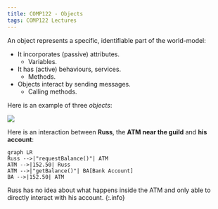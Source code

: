 ```yaml
---
title: COMP122 - Objects
tags: COMP122 Lectures
---
```

An object represents a specific, identifiable part of the world-model:

* It incorporates (passive) attributes.
	* Variables.
* It has (active) behaviours, services.
	* Methods.
* Objects interact by sending messages.
	* Calling methods.
	
Here is an example of three *objects*:

![]({{site.baseurl}}/assets/comp122/lectures/2021-03-02-1.png)

Here is an interaction between **Russ**, the **ATM near the guild** and **his account**:

```mermaid
graph LR
Russ -->|"requestBalance()"| ATM
ATM -->|152.50| Russ
ATM -->|"getBalance()"| BA[Bank Account]
BA -->|152.50| ATM
```

Russ has no idea about what happens inside the ATM and only able to directly interact with his account.
{:.info}